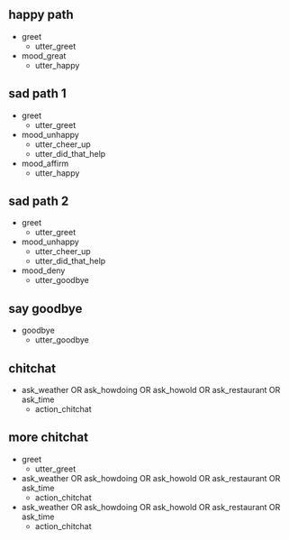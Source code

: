 ## happy path               <!-- name of the story - just for debugging -->
* greet              
  - utter_greet
* mood_great               <!-- user utterance, in format _intent[entities] -->
  - utter_happy

## sad path 1               <!-- this is already the start of the next story -->
* greet
  - utter_greet             <!-- action of the bot to execute -->
* mood_unhappy
  - utter_cheer_up
  - utter_did_that_help
* mood_affirm
  - utter_happy

## sad path 2
* greet
  - utter_greet
* mood_unhappy
  - utter_cheer_up
  - utter_did_that_help
* mood_deny
  - utter_goodbye

## say goodbye
* goodbye
  - utter_goodbye

## chitchat
* ask_weather OR ask_howdoing OR ask_howold OR ask_restaurant OR ask_time
  - action_chitchat

## more chitchat
* greet
  - utter_greet
* ask_weather OR ask_howdoing OR ask_howold OR ask_restaurant OR ask_time
  - action_chitchat
* ask_weather OR ask_howdoing OR ask_howold OR ask_restaurant OR ask_time
  - action_chitchat
